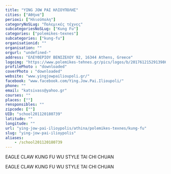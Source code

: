 ```yaml
---
title: "YING JOW PAI ΗΛΙΟΥΠΟΛΗΣ"
cities: ["Αθήνα"]
perioxi: ["Ηλιούπολη"]
categoryNoSLug: "Πολεμικές τέχνες"
subcategoriesNoSLug: ["Kung Fu"]
categories: ["polemikes-texnes"]
subcategories: ["kung-fu"]
organisationid: ""
organisation: ""
orgurl: "undefined-"
address: "ΕΛΕΥΘΕΡΙΟΥ ΒΕΝΙΖΕΛΟΥ 92, 16344 Athens, Greece"
logoimg: "https://www.polemikes-tehnes.gr/pics/logos/b/2017612152913986.jpg"
profilePhoto : "downloaded"
coverPhoto : "downloaded"
website: "www.yingjowpailioupoli.gr/"
facebook: "www.facebook.com/Ying.Jow.Pai.Ilioupoli/"
phone: ""
email: "katsivass@yahoo.gr"
courses: ""
places: [""]
rensponsibles: ""
zipcode: [""]
UID: "school201120180739"
latitude: ""
longitude: ""
url: "ying-jow-pai-ilioypolis/athina/polemikes-texnes/kung-fu"
slug: "ying-jow-pai-ilioypolis"
aliases:
    - /school201120180739
---
```



EAGLE CLAW KUNG FU WU STYLE TAI CHI CHUAN

EAGLE CLAW KUNG FU WU STYLE TAI CHI CHUAN